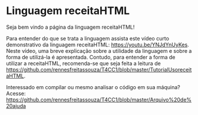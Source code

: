 #  Linguagem receitaHTML

Seja bem vindo a página da linguagem receitaHTML!

Para entender do que se trata a linguagem assista este vídeo curto demonstrativo da linguagem receitaHTML: https://youtu.be/YNJdYnUyKes. Neste vídeo, uma breve explicação sobre a utilidade da linguagem e sobre a forma de utilizá-la é apresentada.
Contudo, para entender a forma de utilizar a receitaHTML, recomenda-se que seja feita a leitura de https://github.com/rennesfreitassouza/T4CC1/blob/master/TutorialUsoreceitaHTML.

Interessado em compilar ou mesmo analisar o código em sua máquina? Acesse: https://github.com/rennesfreitassouza/T4CC1/blob/master/Arquivo%20de%20ajuda

